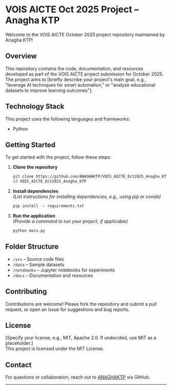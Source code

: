 # VOIS AICTE Oct 2025 Project – Anagha KTP

Welcome to the VOIS AICTE October 2025 project repository maintained by Anagha KTP!

## Overview

This repository contains the code, documentation, and resources developed as part of the VOIS AICTE project submission for October 2025. The project aims to [briefly describe your project's main goal, e.g., "leverage AI techniques for smart automation," or "analyze educational datasets to improve learning outcomes"].  

## Technology Stack

This project uses the following languages and frameworks:
- Python

## Getting Started

To get started with the project, follow these steps:

1. **Clone the repository**
   ```bash
   git clone https://github.com/ANAGHAKTP/VOIS_AICTE_Oct2025_Anagha_KTP.git
   cd VOIS_AICTE_Oct2025_Anagha_KTP
   ```

2. **Install dependencies**  
   *(List instructions for installing dependencies, e.g., using pip or conda)*
   ```bash
   pip install -r requirements.txt
   ```

3. **Run the application**  
   *(Provide a command to run your project, if applicable)*
   ```bash
   python main.py
   ```

## Folder Structure

- `/src` – Source code files
- `/data` – Sample datasets
- `/notebooks` – Jupyter notebooks for experiments
- `/docs` – Documentation and resources

## Contributing

Contributions are welcome! Please fork the repository and submit a pull request, or open an issue for suggestions and bug reports.

## License

[Specify your license, e.g., MIT, Apache 2.0. If undecided, use MIT as a placeholder.]  
This project is licensed under the MIT License.

## Contact

For questions or collaboration, reach out to [ANAGHAKTP](https://github.com/ANAGHAKTP) via GitHub.

---
